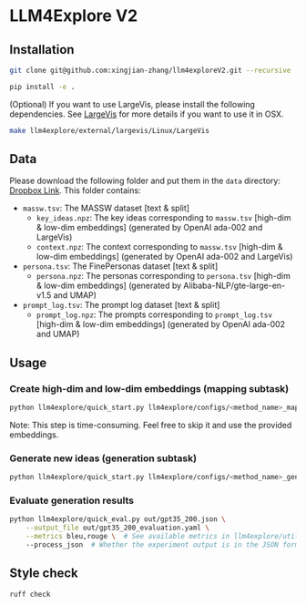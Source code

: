 # LLM4Explore V2

## Installation

```bash
git clone git@github.com:xingjian-zhang/llm4exploreV2.git --recursive
```

```bash
pip install -e .
```

(Optional) If you want to use LargeVis, please install the following
dependencies. See [LargeVis](llm4explore/external/largevis/README.md) for more
details if you want to use it in OSX.

```bash
make llm4explore/external/largevis/Linux/LargeVis
```

## Data

Please download the following folder and put them in the `data` directory:
[Dropbox
Link](https://www.dropbox.com/scl/fo/79c7obtbw9b6venmzq26b/AAaCZEdteHYiC4aJBwzbpwA?rlkey=68vtihs33b2qi0as041vwaxkx&st=5jh50ebp&dl=0).
This folder contains:

- `massw.tsv`: The MASSW dataset [text & split]
  - `key_ideas.npz`: The key ideas corresponding to `massw.tsv` [high-dim &
    low-dim embeddings] (generated by OpenAI ada-002 and LargeVis)
  - `context.npz`: The context corresponding to `massw.tsv` [high-dim &
    low-dim embeddings] (generated by OpenAI ada-002 and LargeVis)
- `persona.tsv`: The FinePersonas dataset [text & split]
  - `persona.npz`: The personas corresponding to `persona.tsv` [high-dim &
    low-dim embeddings] (generated by Alibaba-NLP/gte-large-en-v1.5 and UMAP)
- `prompt_log.tsv`: The prompt log dataset [text & split]
  - `prompt_log.npz`: The prompts corresponding to `prompt_log.tsv` [high-dim &
    low-dim embeddings] (generated by OpenAI ada-002 and UMAP)

## Usage

### Create high-dim and low-dim embeddings (mapping subtask)

```bash
python llm4explore/quick_start.py llm4explore/configs/<method_name>_map.yaml
```

Note: This step is time-consuming. Feel free to skip it and use the provided embeddings.

### Generate new ideas (generation subtask)

```bash
python llm4explore/quick_start.py llm4explore/configs/<method_name>_gen.yaml
```

### Evaluate generation results

```bash
python llm4explore/quick_eval.py out/gpt35_200.json \
    --output_file out/gpt35_200_evaluation.yaml \
    --metrics bleu,rouge \  # See available metrics in llm4explore/utils/evaluate.py
    --process_json  # Whether the experiment output is in the JSON format, instructed by prompt.
```

## Style check

```bash
ruff check
```
